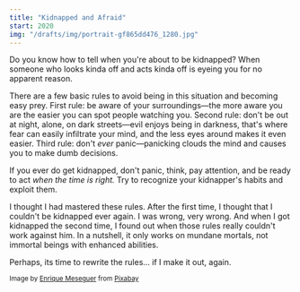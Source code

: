 ```yaml
---
title: "Kidnapped and Afraid"
start: 2020
img: "/drafts/img/portrait-gf865dd476_1280.jpg"
---
```


Do you know how to tell when you're about to be kidnapped? When someone who looks kinda off and acts kinda off is eyeing you for no apparent reason.

There are a few basic rules to avoid being in this situation and becoming easy prey. First rule: be aware of your surroundings&mdash;the more aware you are the easier you can spot people watching you. Second rule: don't be out at night, alone, on dark streets&mdash;evil enjoys being in darkness, that's where fear can easily infiltrate your mind, and the less eyes around makes it even easier. Third rule: don't *ever* panic&mdash;panicking clouds the mind and causes you to make dumb decisions.

If you ever do get kidnapped, don't panic, think, pay attention, and be ready to act *when the time is right.* Try to recognize your kidnapper's habits and exploit them.

I thought I had mastered these rules. After the first time, I thought that I couldn't be kidnapped ever again. I was wrong, very wrong. And when I got kidnapped the second time, I found out when those rules really couldn't work against him. In a nutshell, it only works on mundane mortals, not immortal beings with enhanced abilities.

Perhaps, its time to rewrite the rules... if I make it out, again.

<small>Image by <a href="https://pixabay.com/users/darksouls1-2189876/?utm_source=link-attribution&amp;utm_medium=referral&amp;utm_campaign=image&amp;utm_content=4182841">Enrique Meseguer</a> from <a href="https://pixabay.com//?utm_source=link-attribution&amp;utm_medium=referral&amp;utm_campaign=image&amp;utm_content=4182841">Pixabay</a></small>